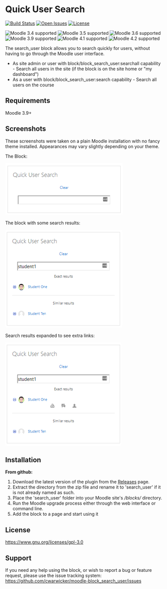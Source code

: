 Quick User Search
==========
[![Build Status](https://travis-ci.org/cwarwicker/moodle-block_search_user.svg?branch=master)](https://travis-ci.org/cwarwicker/moodle-block_search_user)
[![Open Issues](https://img.shields.io/github/issues/cwarwicker/moodle-block_search_user)](https://github.com/cwarwicker/moodle-block_search_user/issues)
[![License](https://img.shields.io/badge/License-GPLv3-blue.svg)](https://www.gnu.org/licenses/gpl-3.0)

![Moodle 3.4 supported](https://img.shields.io/badge/Moodle-3.4-brightgreen)
![Moodle 3.5 supported](https://img.shields.io/badge/Moodle-3.5-brightgreen)
![Moodle 3.6 supported](https://img.shields.io/badge/Moodle-3.6-brightgreen)
![Moodle 3.9 supported](https://img.shields.io/badge/Moodle-3.9-brightgreen)
![Moodle 4.1 supported](https://img.shields.io/badge/Moodle-4.1-brightgreen)
![Moodle 4.2 supported](https://img.shields.io/badge/Moodle-4.2-brightgreen)


The search_user block allows you to search quickly for users, without having to go through the Moodle user interface.

* As site admin or user with block/block_search_user:searchall capability - Search all users in the site (if the block
    is on the site home or "my dashboard")
* As a user with block/block_search_user:search capability - Search all users on the course


Requirements
------------
Moodle 3.9+

Screenshots
-----------
These screenshots were taken on a plain Moodle installation with no fancy theme installed. Appearances may vary slightly depending on your theme.

The Block:

![block](pix/screenshots/block.png)

The block with some search results:

![block-with-results](pix/screenshots/block-with-results.png)

Search results expanded to see extra links:

![block-with-expanded-results](pix/screenshots/block-with-results-expanded.png)


Installation
------------
**From github:**
1. Download the latest version of the plugin from the [Releases](https://github.com/cwarwicker/moodle-block_search_user/releases) page.
2. Extract the directory from the zip file and rename it to 'search_user' if it is not already named as such.
3. Place the 'search_user' folder into your Moodle site's */blocks/* directory.
4. Run the Moodle upgrade process either through the web interface or command line.
5. Add the block to a page and start using it

License
-------
https://www.gnu.org/licenses/gpl-3.0

Support
-------
If you need any help using the block, or wish to report a bug or feature request, please use the issue tracking system: https://github.com/cwarwicker/moodle-block_search_user/issues
